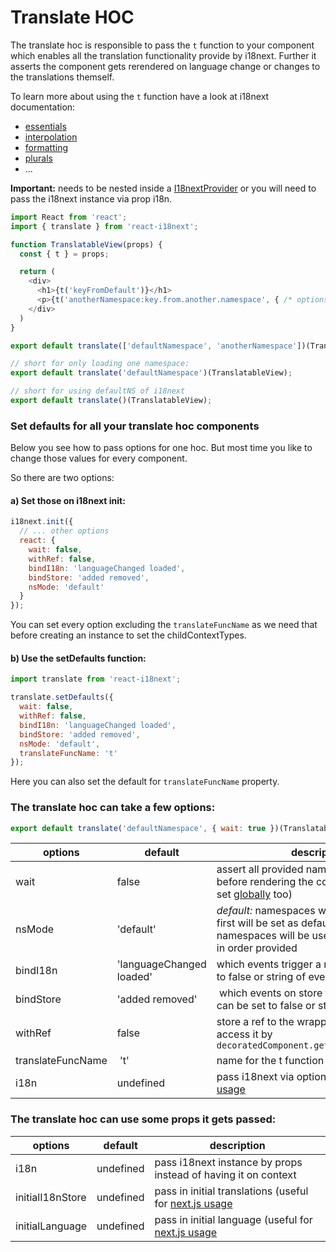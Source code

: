 # Translate HOC

The translate hoc is responsible to pass the `t` function to your component which enables all the translation functionality provide by i18next. Further it asserts the component gets rerendered on language change or changes to the translations themself.

To learn more about using the `t` function have a look at i18next documentation:

- [essentials](https://www.i18next.com/essentials.html)
- [interpolation](https://www.i18next.com/interpolation.html)
- [formatting](https://www.i18next.com/formatting.html)
- [plurals](https://www.i18next.com/plurals.html)
- ...

**Important:** needs to be nested inside a [I18nextProvider](/components/i18nextprovider.md) or you will need to pass the i18next instance via prop i18n.

```js
import React from 'react';
import { translate } from 'react-i18next';

function TranslatableView(props) {
  const { t } = props;

  return (
    <div>
      <h1>{t('keyFromDefault')}</h1>
      <p>{t('anotherNamespace:key.from.another.namespace', { /* options t options */ })}</p>
    </div>
  )
}

export default translate(['defaultNamespace', 'anotherNamespace'])(TranslatableView);

// short for only loading one namespace:
export default translate('defaultNamespace')(TranslatableView);

// short for using defaultNS of i18next
export default translate()(TranslatableView);


```

### Set defaults for all your translate hoc components

Below you see how to pass options for one hoc. But most time you like to change those values for every component.

So there are two options:

#### a) Set those on i18next init:

```js
i18next.init({
  // ... other options
  react: {
    wait: false,
    withRef: false,
    bindI18n: 'languageChanged loaded',
    bindStore: 'added removed',
    nsMode: 'default'
  }
});
```

You can set every option excluding the `translateFuncName` as we need that before creating an instance to set the childContextTypes.

#### b) Use the setDefaults function:

```js
import translate from 'react-i18next';

translate.setDefaults({
  wait: false,
  withRef: false,
  bindI18n: 'languageChanged loaded',
  bindStore: 'added removed',
  nsMode: 'default',
  translateFuncName: 't'
});
```

Here you can also set the default for `translateFuncName` property.


### The translate hoc can take a few options:

```js
export default translate('defaultNamespace', { wait: true })(TranslatableView);
```

options | default | description
--------|---------|-------------
wait    | false   | assert all provided namespaces are loaded before rendering the component (can be set [globally](/components/i18next-instance.md) too)
nsMode  | 'default' | *default:* namespaces will be loaded an the first will be set as default or *fallback:* namespaces will be used as fallbacks used in order provided
bindI18n | 'languageChanged loaded' | which events trigger a rerender, can be set to false or string of events
bindStore | 'added removed' | which events on store trigger a rerender, can be set to false or string of events
withRef | false | store a ref to the wrapped component and access it by `decoratedComponent.getWrappedInstance();`
translateFuncName | 't' | name for the t function added to props
i18n | undefined | pass i18next via options (useful for [next.js usage](https://github.com/i18next/react-i18next/tree/master/example/nextjs)

### The translate hoc can use some props it gets passed:

options | default | description
--------|---------|-------------
i18n    | undefined   | pass i18next instance by props instead of having it on context
initialI18nStore | undefined | pass in initial translations (useful for [next.js usage](https://github.com/i18next/react-i18next/blob/master/example/nextjs/pages/index.js#L29)
initialLanguage | undefined | pass in initial language (useful for [next.js usage](https://github.com/i18next/react-i18next/blob/master/example/nextjs/pages/index.js#L29)








